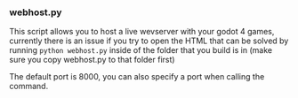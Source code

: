 ### webhost.py

This script allows you to host a live wevserver with your godot 4 games, currently there is an issue if you try to open the HTML that can be solved by running `python webhost.py` inside of the folder that you build is in (make sure you copy webhost.py to that folder first)

The default port is 8000, you can also specify a port when calling the command.
